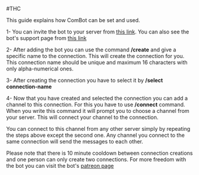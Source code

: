 #THC 
 
This guide explains how ComBot can be set and used.

1- You can invite the bot to your server from [this link](https://discord.com/oauth2/authorize?client_id=652938911642943498&permissions=537259088&scope=bot%20applications.commands). You can also see the bot's support page from [this link](https://discord.gg/VdT64GM)

2- After adding the bot you can use the command __/create__ and give a specific name to the connection. This will create the connection for you. This connection name should be unique and maximum 16 characters with only alpha-numerical ones.

3- After creating the connection you have to select it by __/select connection-name__

4- Now that you have created and selected the connection you can add a channel to this connection. For this you have to use __/connect__ command. When you write this command it will prompt you to choose a channel from your server. This will connect your channel to the connection.

You can connect to this channel from any other server simply by repeating the steps above except the second one. Any channel you connect to the same connection will send the messages to each other.
    
Please note that there is 10 minute cooldown between connection creations and one person can only create two connections. For more freedom with the bot you can visit the bot's [patreon page](https://www.patreon.com/join/soupcreations)
